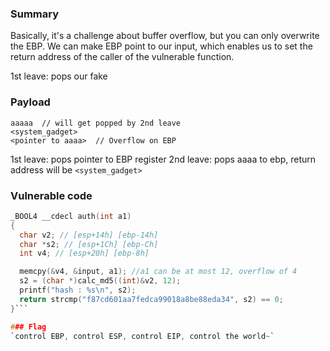 ### Summary
Basically, it's a challenge about buffer overflow, but you can only overwrite the EBP.
We can make EBP point to our input, which enables us to set the return address of the caller of the vulnerable function.

1st leave: pops our fake 

### Payload
```
aaaaa  // will get popped by 2nd leave
<system_gadget>
<pointer to aaaa>  // Overflow on EBP
```

1st leave: pops pointer to EBP register
2nd leave: pops aaaa to ebp, return address will be `<system_gadget>`



### Vulnerable code

```C
_BOOL4 __cdecl auth(int a1)
{
  char v2; // [esp+14h] [ebp-14h]
  char *s2; // [esp+1Ch] [ebp-Ch]
  int v4; // [esp+20h] [ebp-8h]

  memcpy(&v4, &input, a1); //a1 can be at most 12, overflow of 4
  s2 = (char *)calc_md5((int)&v2, 12);
  printf("hash : %s\n", s2);
  return strcmp("f87cd601aa7fedca99018a8be88eda34", s2) == 0;
}```

### Flag
`control EBP, control ESP, control EIP, control the world~`
